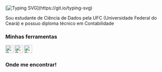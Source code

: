 [![Typing SVG](https://readme-typing-svg.demolab.com?font=Fira+Code&weight=500&size=30&pause=1000&color=42F71A&repeat=false&random=false&width=435&lines=Eu+sou+a+Bruna!)](https://git.io/typing-svg)

<p align="left"> Sou estudante de Ciência de Dados pela UFC (Universidade Federal do Ceará) e possuo diploma técnico em Contabilidade

<h3 align="left">Minhas ferramentas</h3>

<div align="left">
  <img src="https://www.r-project.org/logo/Rlogo.svg" height="25" alt="R logo"  />
  <img src= "https://s3.dualstack.us-east-2.amazonaws.com/pythondotorg-assets/media/files/python-logo-only.svg" height="25" alt="Pytho logo"  />
  <img src= "https://github.com/odb/official-bash-logo/blob/master/assets/Logos/Icons/SVG/128x128.svg" height="25" alt="Pytho logo"  />
  
</div>

<h3 align="left">Onde me encontrar!</h3>

